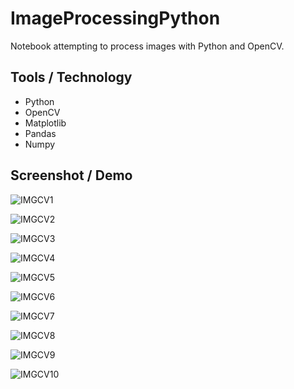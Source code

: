 # ImageProcessingPython

Notebook attempting to process images with Python and OpenCV.

## Tools / Technology

- Python
- OpenCV
- Matplotlib
- Pandas
- Numpy

## Screenshot / Demo
  
![IMGCV1](https://github.com/GerardRosario/ImageProcessingPython/assets/55461102/8ada4957-8c49-4c6c-9b5a-f76a6814c947)
  
![IMGCV2](https://github.com/GerardRosario/ImageProcessingPython/assets/55461102/28162cff-4ce3-4c06-b9ae-d5e5c93fa9da)

![IMGCV3](https://github.com/GerardRosario/ImageProcessingPython/assets/55461102/667a76ee-b1f7-47f0-992a-ece7f666a5c9)

![IMGCV4](https://github.com/GerardRosario/ImageProcessingPython/assets/55461102/99a4a4c4-6217-43a6-98eb-64c889433573)

![IMGCV5](https://github.com/GerardRosario/ImageProcessingPython/assets/55461102/14f7ff6c-dfa2-4acc-89e2-cfb2988a66b6)

![IMGCV6](https://github.com/GerardRosario/ImageProcessingPython/assets/55461102/b4761f15-e72d-47cd-b9b3-17fb97df0137)

![IMGCV7](https://github.com/GerardRosario/ImageProcessingPython/assets/55461102/d296d417-7022-4297-a18c-37a41efcd7a4)

![IMGCV8](https://github.com/GerardRosario/ImageProcessingPython/assets/55461102/eaeaa283-426b-48a6-a728-a5fed8fd9317)

![IMGCV9](https://github.com/GerardRosario/ImageProcessingPython/assets/55461102/f25cb40f-1fb8-4276-9386-cf16febd38bc)

![IMGCV10](https://github.com/GerardRosario/ImageProcessingPython/assets/55461102/0a214c32-ff0a-4e4e-838f-a8a8866e6eb2)
